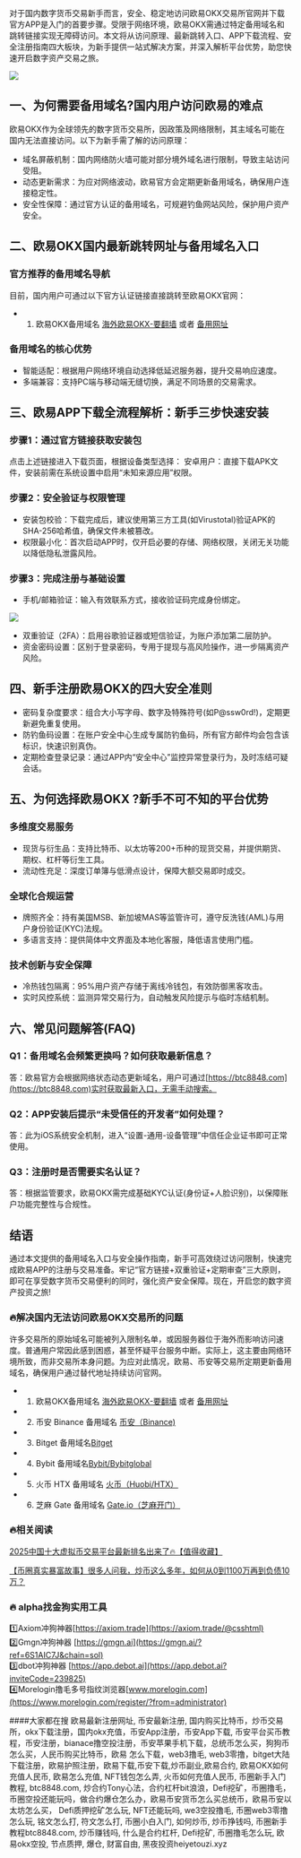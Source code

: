 对于国内数字货币交易新手而言，安全、稳定地访问欧易OKX交易所官网并下载官方APP是入门的首要步骤。受限于网络环境，欧易OKX需通过特定备用域名和跳转链接实现无障碍访问。本文将从访问原理、最新跳转入口、APP下载流程、安全注册指南四大板块，为新手提供一站式解决方案，并深入解析平台优势，助您快速开启数字资产交易之旅。

[![](https://307e939.webp.li/20250622115518241.png)](https://btc8848.com/top-10-exchanges)

## 一、为何需要备用域名?国内用户访问欧易的难点

欧易OKX作为全球领先的数字货币交易所，因政策及网络限制，其主域名可能在国内无法直接访问。以下为新手需了解的访问原理：

- 域名屏蔽机制：国内网络防火墙可能对部分境外域名进行限制，导致主站访问受阻。
- 动态更新需求：为应对网络波动，欧易官方会定期更新备用域名，确保用户连接稳定性。
- 安全性保障：通过官方认证的备用域名，可规避钓鱼网站风险，保护用户资产安全。

## 二、欧易OKX国内最新跳转网址与备用域名入口

### 官方推荐的备用域名导航

目前，国内用户可通过以下官方认证链接直接跳转至欧易OKX官网：

- 1. 欧易OKX备用域名 [海外欧易OKX-要翻墙](https://www.okx.com/zh-hans/join/74873351) 或者 [备用网址](https://www.chouyi.world/zh-hans/join/76527935) 

### 备用域名的核心优势

- 智能适配：根据用户网络环境自动选择低延迟服务器，提升交易响应速度。
- 多端兼容：支持PC端与移动端无缝切换，满足不同场景的交易需求。

## 三、欧易APP下载全流程解析：新手三步快速安装

### 步骤1：通过官方链接获取安装包

点击上述链接进入下载页面，根据设备类型选择：
安卓用户：直接下载APK文件，安装前需在系统设置中启用“未知来源应用”权限。

### 步骤2：安全验证与权限管理
- 安装包校验：下载完成后，建议使用第三方工具(如Virustotal)验证APK的SHA-256哈希值，确保文件未被篡改。
- 权限最小化：首次启动APP时，仅开启必要的存储、网络权限，关闭无关功能以降低隐私泄露风险。

### 步骤3：完成注册与基础设置
- 手机/邮箱验证：输入有效联系方式，接收验证码完成身份绑定。

[![](https://307e939.webp.li/20250622115839757.png)](https://btc8848.com/top-10-exchanges)

- 双重验证（2FA）：启用谷歌验证器或短信验证，为账户添加第二层防护。
- 资金密码设置：区别于登录密码，专用于提现与高风险操作，进一步隔离资产风险。

## 四、新手注册欧易OKX的四大安全准则
- 密码复杂度要求：组合大小写字母、数字及特殊符号(如P@ssw0rd!)，定期更新避免重复使用。
- 防钓鱼码设置：在账户安全中心生成专属防钓鱼码，所有官方邮件均会包含该标识，快速识别真伪。
- 定期检查登录记录：通过APP内“安全中心”监控异常登录行为，及时冻结可疑会话。

## 五、为何选择欧易OKX ?新手不可不知的平台优势

### 多维度交易服务
- 现货与衍生品：支持比特币、以太坊等200+币种的现货交易，并提供期货、期权、杠杆等衍生工具。
- 流动性充足：深度订单簿与低滑点设计，保障大额交易即时成交。

### 全球化合规运营
- 牌照齐全：持有美国MSB、新加坡MAS等监管许可，遵守反洗钱(AML)与用户身份验证(KYC)法规。
- 多语言支持：提供简体中文界面及本地化客服，降低语言使用门槛。

### 技术创新与安全保障
- 冷热钱包隔离：95%用户资产存储于离线冷钱包，有效防御黑客攻击。
- 实时风控系统：监测异常交易行为，自动触发风险提示与临时冻结机制。

## 六、常见问题解答(FAQ)

### Q1：备用域名会频繁更换吗？如何获取最新信息？
答：欧易官方会根据网络状态动态更新域名，用户可通过[https://btc8848.com](https://btc8848.com)实时获取最新入口，无需手动搜索。

### Q2：APP安装后提示“未受信任的开发者”如何处理？
答：此为iOS系统安全机制，进入“设置-通用-设备管理”中信任企业证书即可正常使用。

### Q3：注册时是否需要实名认证？
答：根据监管要求，欧易OKX需完成基础KYC认证(身份证+人脸识别)，以保障账户功能完整性与合规性。

## 结语

通过本文提供的备用域名入口与安全操作指南，新手可高效绕过访问限制，快速完成欧易APP的注册与交易准备。牢记“官方链接+双重验证+定期审查”三大原则，即可在享受数字货币交易便利的同时，强化资产安全保障。现在，开启您的数字资产投资之旅!

### 🔥解决国内无法访问欧易OKX交易所的问题
许多交易所的原始域名可能被列入限制名单，或因服务器位于海外而影响访问速度。普通用户常因此感到困惑，甚至怀疑平台服务中断。实际上，这主要由网络环境所致，而非交易所本身问题。为应对此情况，欧易、币安等交易所定期更新备用域名，确保用户通过替代地址持续访问官网。

- 1. 欧易OKX备用域名 [海外欧易OKX-要翻墙](https://www.okx.com/zh-hans/join/74873351) 或者 [备用网址](https://www.chouyi.world/zh-hans/join/18639032) 
- 2. 币安 Binance 备用域名 [币安（Binance)](https://accounts.binance.com/zh-CN/register?ref=36457687)
- 3. Bitget 备用域名[Bitget](https://www.bitget.com/zh-CN/referral/register?from=referral&clacCode=VRNEYUTR)
- 4. Bybit 备用域名[Bybit/Bybitglobal](https://www.bybitglobal.com/zh-MY/invite/?ref=VMKORMM)
- 5. 火币 HTX 备用域名 [火币（Huobi/HTX）](https://www.htx.com/invite/zh-cn/1f?invite_code=whf45223)
- 6. 芝麻 Gate 备用域名 [Gate.io（芝麻开门）](https://www.gate.io/zh/signup?ref_type=103&ref=A1ERAQ)

### 🔥相关阅读
[2025中国十大虚拟币交易平台最新排名出来了🔥【值得收藏】](https://btc8848.com/top-10-exchanges/)

[【币圈真实暴富故事】很多人问我，炒币这么多年，如何从0到1100万再到负债10万？](https://heiyetouzi.xyz/biquanstory001/)

### 🔥 alpha找金狗实用工具
1️⃣Axiom冲狗神器[https://axiom.trade](https://axiom.trade/@csshtml)  
2️⃣Gmgn冲狗神器 [https://gmgn.ai](https://gmgn.ai/?ref=6S1AIC7J&chain=sol)  
3️⃣dbot冲狗神器 [https://app.debot.ai](https://app.debot.ai?inviteCode=239825)  
4️⃣Morelogin撸毛多号指纹浏览器[www.morelogin.com](https://www.morelogin.com/register/?from=administrator)  

####大家都在搜
欧易最新注册网址, 币安最新注册, 国内购买比特币，炒币交易所，okx下载注册，国内okx充值，币安App注册，币安App下载, 币安平台买币教程，币安注册，bianace撸空投注册，币安苹果手机下载，总统币怎么买，狗狗币怎么买，人民币购买比特币，欧易 怎么下载，web3撸毛, web3零撸，bitget大陆下载注册，欧易护照注册，欧易下载,币安下载,炒币副业,欧易合约, 欧易OKX如何充值人民币, 欧易怎么充值, NFT钱包怎么弄, 火币如何充值人民币, 币圈新手入门教程, btc8848.com, 炒合约Tony心法，合约杠杆bit浪浪，Defi挖矿，币圈撸毛，币圈空投还能玩吗，做合约爆仓怎么办，欧易币安货币怎么买总统币，欧易币安以太坊怎么买， Defi质押挖矿怎么玩, NFT还能玩吗, we3空投撸毛, 币圈web3零撸怎么玩, 铭文怎么打, 符文怎么打, 币圈小白入门, 如何炒币, 炒币挣钱吗, 币圈新手教程btc8848.com, 炒币赚钱吗, 什么是合约杠杆, Defi挖矿, 币圈撸毛怎么玩, 欧易okx空投, 节点质押, 爆仓, 财富自由, 黑夜投资heiyetouzi.xyz